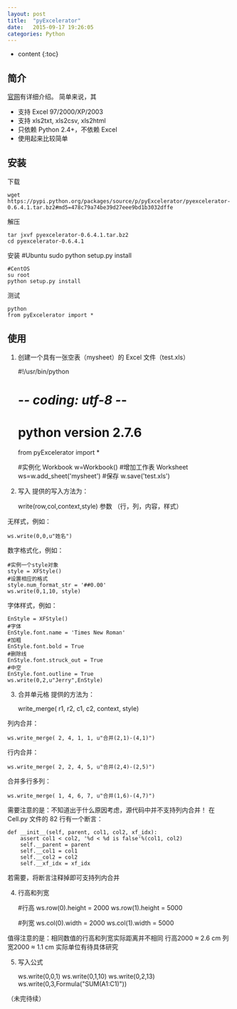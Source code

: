 ```yaml
---
layout: post
title:  "pyExcelerator"
date:   2015-09-17 19:26:05
categories: Python
---
```


* content
{:toc}

## 简介

[官网](https://pypi.python.org/pypi/pyExcelerator/)有详细介绍。
简单来说，其
* 支持 Excel 97/2000/XP/2003
* 支持 xls2txt, xls2csv, xls2html
* 只依赖 Python 2.4+，不依赖 Excel
* 使用起来比较简单

## 安装

下载

	wget https://pypi.python.org/packages/source/p/pyExcelerator/pyexcelerator-0.6.4.1.tar.bz2#md5=478c79a74be39d27eee9bd1b3032dffe

解压

	tar jxvf pyexcelerator-0.6.4.1.tar.bz2
	cd pyexcelerator-0.6.4.1

安装
	#Ubuntu
	sudo python setup.py install

	#CentOS
	su root
	python setup.py install

测试

	python
	from pyExcelerator import *

## 使用

1. 创建一个具有一张空表（mysheet）的 Excel 文件（test.xls）

	#!/usr/bin/python
	# -*- coding: utf-8 -*-
	# python version 2.7.6

	from pyExcelerator import *

	#实例化 Workbook
	w=Workbook()
	#增加工作表 Worksheet
	ws=w.add_sheet('mysheet')
	#保存
	w.save('test.xls')

2. 写入
提供的写入方法为：

	write(row,col,context,style)
	参数 （行，列，内容，样式）

无样式，例如：

	ws.write(0,0,u"姓名")

数字格式化，例如：

	#实例一个style对象
	style = XFStyle()
	#设置相应的格式
	style.num_format_str = '##0.00'
	ws.write(0,1,10, style)

字体样式，例如：

	EnStyle = XFStyle()
	#字体
	EnStyle.font.name = 'Times New Roman'
	#加粗
	EnStyle.font.bold = True
	#删除线
	EnStyle.font.struck_out = True
	#中空
	EnStyle.font.outline = True
	ws.write(0,2,u"Jerry",EnStyle)

3. 合并单元格
提供的方法为：

	write_merge( r1, r2, c1, c2, context, style)

列内合并：

	ws.write_merge( 2, 4, 1, 1, u"合并(2,1)-(4,1)")

行内合并：

	ws.write_merge( 2, 2, 4, 5, u"合并(2,4)-(2,5)")

合并多行多列：

	ws.write_merge( 1, 4, 6, 7, u"合并(1,6)-(4,7)")

需要注意的是：不知道出于什么原因考虑，源代码中并不支持列内合并！
在 Cell.py 文件的 82 行有一个断言：

	def __init__(self, parent, col1, col2, xf_idx):
		assert col1 < col2, '%d < %d is false'%(col1, col2)
		self.__parent = parent
		self.__col1 = col1
		self.__col2 = col2
		self.__xf_idx = xf_idx

若需要，将断言注释掉即可支持列内合并

4. 行高和列宽

	#行高
	ws.row(0).height = 2000
	ws.row(1).height = 5000

	#列宽
	ws.col(0).width = 2000
	ws.col(1).width = 5000

值得注意的是：相同数值的行高和列宽实际距离并不相同
行高2000 ≈ 2.6 cm
列宽2000 ≈ 1.1 cm
实际单位有待具体研究

5. 写入公式

	ws.write(0,0,1)
	ws.write(0,1,10)
	ws.write(0,2,13)
	ws.write(0,3,Formula("SUM(A1:C1)"))

（未完待续）
